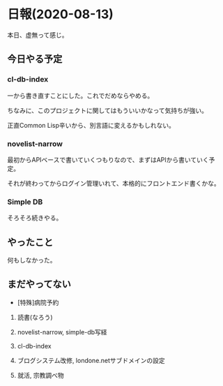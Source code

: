 # 日報(2020-08-13)

本日、虚無って感じ。

## 今日やる予定

### cl-db-index

一から書き直すことにした。これでだめならやめる。

ちなみに、このプロジェクトに関してはもういいかなって気持ちが強い。

正直Common Lisp辛いから、別言語に変えるかもしれない。

### novelist-narrow

最初からAPIベースで書いていくつもりなので、まずはAPIから書いていく予定。

それが終わってからログイン管理いれて、本格的にフロントエンド書くかな。

### Simple DB

そろそろ続きやる。

## やったこと

何もしなかった。

## まだやってない

* [特殊]病院予約

1. 読書(なろう)

2. novelist-narrow, simple-db写経

3. cl-db-index

4. ブログシステム改修, londone.netサブドメインの設定

5. 就活, 宗教調べ物
